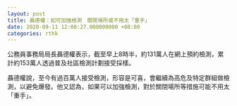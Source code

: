 ```yaml
---
layout: post
title: 聶德權：如可加強檢測　關閉場所或不用太「重手」
date: 2020-09-11 12:00:27.000000000 +08:00
categories: rthk
---
```


公務員事務局局長聶德權表示，截至早上8時半，約131萬人在網上預約檢測，累計約153萬人透過普及社區檢測計劃接受採樣。

聶德權說，至今有過百萬人接受檢測，形容是可喜，會繼續為高危及特定群組做檢測，以避免爆發。他又認為，如果可以加強檢測，對於關閉場所等措施可能不用太「重手」。
